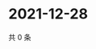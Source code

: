 # 2021-12-28

共 0 条

<!-- BEGIN WEIBO -->
<!-- 最后更新时间 Tue Dec 28 2021 22:14:07 GMT+0800 (China Standard Time) -->

<!-- END WEIBO -->
